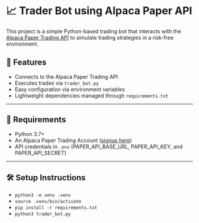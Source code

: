 # 📈 Trader Bot using Alpaca Paper API

This project is a simple Python-based trading bot that interacts with the [Alpaca Paper Trading API](https://alpaca.markets/docs/api-references/trading-api/) to simulate trading strategies in a risk-free environment.

## 🚀 Features

- Connects to the Alpaca Paper Trading API
- Executes trades via `trader_bot.py`
- Easy configuration via environment variables
- Lightweight dependencies managed through `requirements.txt`

---

## 🔧 Requirements

- Python 3.7+
- An Alpaca Paper Trading Account ([signup here](https://alpaca.markets/))
- API credentials in `.env` (PAPER_API_BASE_URL, PAPER_API_KEY, and PAPER_API_SECRET)

---

## 🛠️ Setup Instructions

- `python3 -m venv .venv`
- `source .venv/bin/activate`
- `pip install -r requirements.txt`
- `python3 trader_bot.py`
